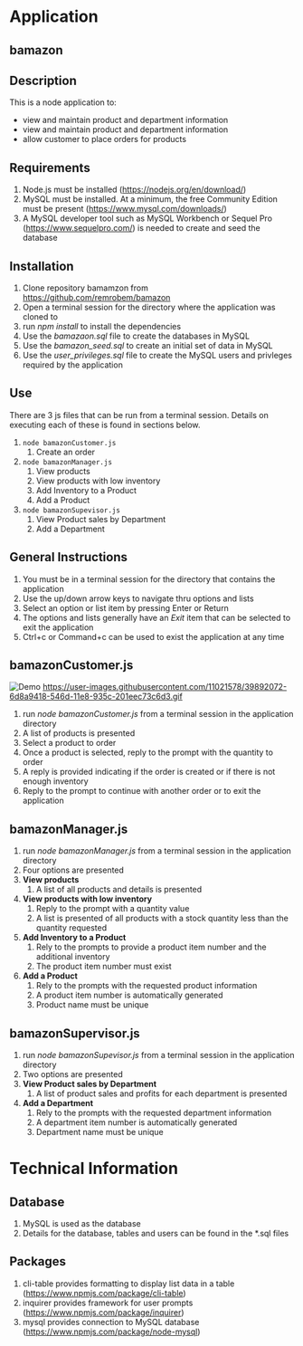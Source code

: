 # Application

## bamazon

## Description

This is a node application to:
* view and maintain product and department information
* view and maintain product and department information
* allow customer to place orders for products

## Requirements

1. Node.js must be installed (https://nodejs.org/en/download/)
1. MySQL must be installed. At a minimum, the free Community Edition must be present (https://www.mysql.com/downloads/) 
1. A MySQL developer tool such as MySQL Workbench or Sequel Pro (https://www.sequelpro.com/) is needed to create and seed the database

## Installation

1. Clone repository bamamzon from https://github.com/remrobem/bamazon
1. Open a terminal session for the directory where the application was cloned to
1. run *npm install* to install the dependencies
1. Use the *bamazaon.sql* file to create the databases in MySQL
1. Use the *bamazon_seed.sql* to create an initial set of data in MySQL
1. Use the *user_privileges.sql* file to create the MySQL users and privleges required by the application

## Use

There are 3 js files that can be run from a terminal session. Details on executing each of these is found in sections below.

1. `node bamazonCustomer.js`
    1. Create an order
1. `node bamazonManager.js`
    1. View products
    1. View products with low inventory
    1. Add Inventory to a Product
    1. Add a Product
1. `node bamazonSupevisor.js`
    1. View Product sales by Department
    1. Add a Department

## General Instructions

1. You must be in a terminal session for the directory that contains the application
1. Use the up/down arrow keys to navigate thru options and lists
1. Select an option or list item by pressing Enter or Return
1. The options and lists generally have an _Exit_ item that can be selected to exit the application
1. Ctrl+c or Command+c can be used to exist the application at any time

## bamazonCustomer.js

![Demo](https://user-images.githubusercontent.com/11021578/39892072-6d8a9418-546d-11e8-935c-201eec73c6d3.gif
)
https://user-images.githubusercontent.com/11021578/39892072-6d8a9418-546d-11e8-935c-201eec73c6d3.gif

1. run _node bamazonCustomer.js_ from a terminal session in the application directory
1. A list of products is presented
1. Select a product to order
1. Once a product is selected, reply to the prompt with the quantity to order
1. A reply is provided indicating if the order is created or if there is not enough inventory
1. Reply to the prompt to continue with another order or to exit the application


## bamazonManager.js



1. run _node bamazonManager.js_ from a terminal session in the application directory
1. Four options are presented
1. **View products**
    1. A list of all products and details is presented
1. **View products with low inventory**
    1. Reply to the prompt with a quantity value
    1. A list is presented of all products with a stock quantity less than the quantity requested
1. **Add Inventory to a Product**
    1. Rely to the prompts to provide a product item number and the additional inventory
    1. The product item number must exist
1. **Add a Product**
    1. Rely to the prompts with the requested product information
    1. A product item number is automatically generated
    1. Product name must be unique

## bamazonSupervisor.js

1. run _node bamazonSupevisor.js_ from a terminal session in the application directory
1. Two options are presented
1. **View Product sales by Department**
    1. A list of product sales and profits for each department is presented
1. **Add a Department**
    1. Rely to the prompts with the requested department information
    1. A department item number is automatically generated
    1. Department name must be unique

# Technical Information

## Database
1. MySQL is used as the database
2. Details for the database, tables and users can be found in the *.sql files

## Packages
1. cli-table    provides formatting to display list data in a table (https://www.npmjs.com/package/cli-table)
1. inquirer     provides framework for user prompts (https://www.npmjs.com/package/inquirer)
1. mysql        provides connection to MySQL database (https://www.npmjs.com/package/node-mysql)